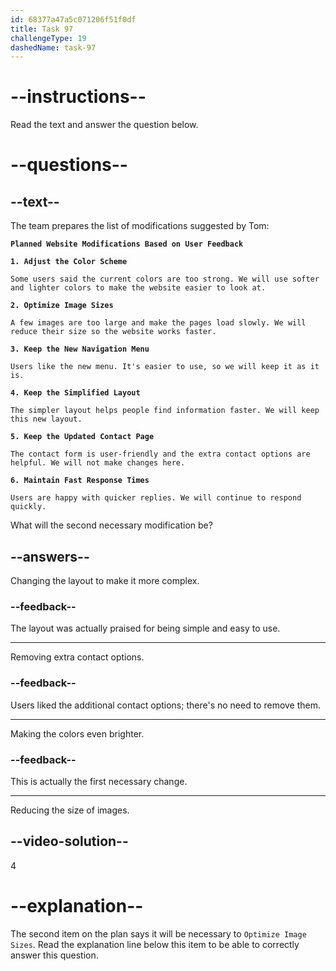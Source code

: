 ```yaml
---
id: 68377a47a5c071206f51f0df
title: Task 97
challengeType: 19
dashedName: task-97
---
```


<!-- READING -->

# --instructions--

Read the text and answer the question below.

# --questions--

## --text--

The team prepares the list of modifications suggested by Tom:

**`Planned Website Modifications Based on User Feedback`**

**`1. Adjust the Color Scheme`**

`Some users said the current colors are too strong. We will use softer and lighter colors to make the website easier to look at.`

**`2. Optimize Image Sizes`**

`A few images are too large and make the pages load slowly. We will reduce their size so the website works faster.`

**`3. Keep the New Navigation Menu`**

`Users like the new menu. It's easier to use, so we will keep it as it is.`

**`4. Keep the Simplified Layout`**

`The simpler layout helps people find information faster. We will keep this new layout.`

**`5. Keep the Updated Contact Page`**

`The contact form is user-friendly and the extra contact options are helpful. We will not make changes here.`

**`6. Maintain Fast Response Times`**

`Users are happy with quicker replies. We will continue to respond quickly.`

What will the second necessary modification be?

## --answers--

Changing the layout to make it more complex.

### --feedback--

The layout was actually praised for being simple and easy to use.

---

Removing extra contact options.

### --feedback--

Users liked the additional contact options; there's no need to remove them.

---

Making the colors even brighter.

### --feedback--

This is actually the first necessary change.

---

Reducing the size of images.

## --video-solution--

4

# --explanation--

The second item on the plan says it will be necessary to `Optimize Image Sizes`. Read the explanation line below this item to be able to correctly answer this question.
